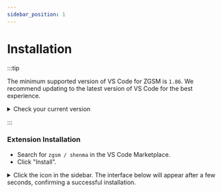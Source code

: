```yaml
---
sidebar_position: 1
---
```


# Installation

:::tip

The minimum supported version of VS Code for ZGSM is `1.86`. We recommend updating to the latest version of VS Code for the best experience.

<details>
  <summary>Check your current version</summary>

  ![img.png](img/version.png)

</details>

:::

### Extension Installation

- Search for `zgsm / shenma` in the VS Code Marketplace.
- Click "Install".

<details>
  <summary>Click the icon in the sidebar. The interface below will appear after a few seconds, confirming a successful installation.</summary>

  ![img.png](img/check.png)

</details>